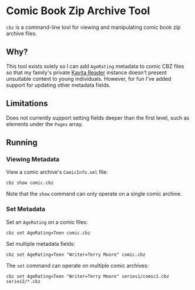 # Comic Book Zip Archive Tool

`cbz` is a command-line tool for viewing and manipulating comic book zip archive files.

## Why?

This tool exists solely so I can add `AgeRating` metadata to comic CBZ files so that my family's private  [Kavita Reader](https://www.kavitareader.com/) instance doesn't present unsuitable content to young individuals. However, for fun I've added support for updating other metadata fields.

## Limitations

Does not currently support setting fields deeper than the first level, such as elements under the `Pages` array.

## Running

### Viewing Metadata

View a comic archive's `ComicInfo.xml` file:

```shell
cbz show comic.cbz
```

Note that the `show` command can only operate on a single comic archive.

### Set Metadata

Set an `AgeRating` on a comic files:

```shell
cbz set AgeRating=Teen comic.cbz
```

Set multiple metadata fields:

```shell
cbz set AgeRating=Teen "Writer=Terry Moore" comic.cbz
```

The `set` command can operate on multiple comic archives:

```shell
cbz set AgeRating=Teen "Writer=Terry Moore" series1/comic1.cbz series2/*.cbz
```
